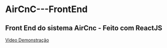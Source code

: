 # AirCnC---FrontEnd
## Front End do sistema AirCnc - Feito com ReactJS


[Video Demonstração](https://www.youtube.com/watch?v=hK8lzX7z16s&t=23s)
